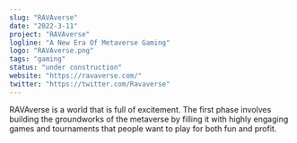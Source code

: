 ```yaml
---
slug: "RAVAverse"
date: "2022-3-11"
project: "RAVAverse"
logline: "A New Era Of Metaverse Gaming"
logo: "RAVAverse.png"
tags: "gaming"
status: "under construction"
website: "https://ravaverse.com/"
twitter: "https://twitter.com/Ravaverse"
---
```


RAVAverse is a world that is full of excitement. The first phase involves building the groundworks of the metaverse by filling it with highly engaging games and tournaments that people want to play for both fun and profit.
